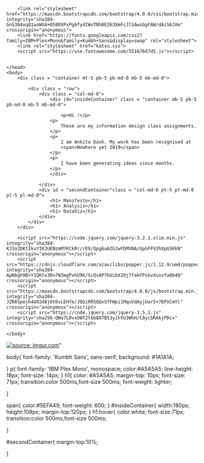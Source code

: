 <!DOCTYPE html>
<html>
    <head>
        <title>Katsu</title>
        
        <link rel="stylesheet" href="https://maxcdn.bootstrapcdn.com/bootstrap/4.0.0/css/bootstrap.min.css" integrity="sha384-Gn5384xqQ1aoWXA+058RXPxPg6fy4IWvTNh0E263XmFcJlSAwiGgFAW/dAiS6JXm" crossorigin="anonymous">
        <link href="https://fonts.googleapis.com/css2?family=IBM+Plex+Mono&family=Kumbh+Sans&display=swap" rel="stylesheet">
        <link rel="stylesheet" href="katsu.css">
        <script src="https://use.fontawesome.com/55167647d5.js"></script>
        
        
    </head>
    <body>
        <div class = "container mt-5 pb-5 pb-md-0 mb-5 mb-md-0">
            
            <div class = "row">
                <div class = "col-md-6">
                    <div id="insideContainer" class = "container mb-5 pb-5 pb-md-0 mb-5 mb-md-0">
                        
                        <p>Hi !</p>
                    <p>
                        These are my information design class assignments.
                    </p>
                    <p>
                        I am Ankita Dash. My work has been recognised at
                        <span>Nowhere yet 2019</span>
                    </p>
                    <p>
                        I have been generating ideas since months.
                    </p>
                    </div>
                    
                </div>
                <div id = "secondContainer"class = "col-md-6 pt-5 pt-md-0 pl-5 pl-md-0">
                    <h1> Manifesto</h1>
                    <h1> Analysis</h1>
                    <h1> DataViz</h1>
                </div>
            </div>
        </div>
        
        <script src="https://code.jquery.com/jquery-3.2.1.slim.min.js" integrity="sha384-KJ3o2DKtIkvYIK3UENzmM7KCkRr/rE9/Qpg6aAZGJwFDMVNA/GpGFF93hXpG5KkN" crossorigin="anonymous"></script>
        <script src="https://cdnjs.cloudflare.com/ajax/libs/popper.js/1.12.9/umd/popper.min.js" integrity="sha384-ApNbgh9B+Y1QKtv3Rn7W3mgPxhU9K/ScQsAP7hUibX39j7fakFPskvXusvfa0b4Q" crossorigin="anonymous"></script>
        <script src="https://maxcdn.bootstrapcdn.com/bootstrap/4.0.0/js/bootstrap.min.js" integrity="sha384-JZR6Spejh4U02d8jOt6vLEHfe/JQGiRRSQQxSfFWpi1MquVdAyjUar5+76PVCmYl" crossorigin="anonymous"></script>
        <script src="https://code.jquery.com/jquery-3.5.1.js" integrity="sha256-QWo7LDvxbWT2tbbQ97B53yJnYU3WhH/C8ycbRAkjPDc=" crossorigin="anonymous"></script>
        
    </body>
<!DOCTYPE html>
<html>
    <head>
        <body>
            <a href="https://imgur.com/PbrL0r5"><img src="https://i.imgur.com/PbrL0r5.png" title="source: imgur.com" /></a>"
        </body>
    </head>
    
</body>
</html>

body{
font-family: 'Kumbh Sans', sans-serif;
background: #1A1A1A;
  
  
}
p{
font-family: 'IBM Plex Mono', monospace;
color:#A5A5A5;
line-height: 18px;
font-size: 14px;
}
h1{
color: #A5A5A5;
margin-top: 10px;
font-size: 71px;
transition:color 500ms,font-size 500ms;
font-weight: lighter;

}

span{
color:#5EFA49;
font-weight: 600;
}
#insideContainer{
width:180px;
height:108px;
margin-top:120px;
}
h1:hover{
color:white;
font-size:71px;
transition:color 500ms,font-size 500ms;
  
}

#secondContainer{
margin-top:10%;

}
